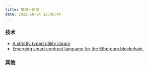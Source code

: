 ```yaml
---
title: 第四十四周
date: 2022-10-24 13:45:44
---
```


### 技术

- [A strictly typed utility library](https://github.com/MathisBullinger/froebel)
- [Emerging smart contract language for the Ethereum blockchain.](https://github.com/ethereum/fe)

### 其他
